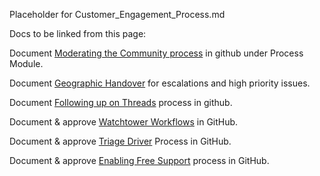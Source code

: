 Placeholder for Customer_Engagement_Process.md

Docs to be linked from this page:

Document [Moderating the Community process](./moderating_community.md) in github under Process Module.


Document [Geographic Handover](./geographic_handover.md) for escalations and high priority issues.


Document [Following up on Threads](./thread_follow-up.md) process in github.


Document & approve [Watchtower Workflows](./watchtower_workflow.md) in GitHub.


Document & approve [Triage Driver](./triage_driver.md) Process in GitHub.


Document & approve [Enabling Free Support](./enabling_free_support.md) process in GitHub.
